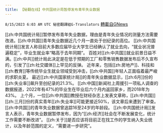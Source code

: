 ```yaml
---
title: 【秘翻在线】中共国统计局暂停发布青年失业数据
---
```

`8/15/2023 6:03 AM UTC 秘密翻譯組G-Translators` [轉載自GNews](https://gnews.org/articles/1554090)

[[zh:中共国统计局]]暂停发布青年失业数据，理由是青年失业情况的测量方法需要改进。[[zh:中共国]]青年失业数据近几个月一直处于创纪录的高位。
[[zh:中共国统计局]]发言人称目前大多数应届毕业大学生已经确认了就业去向，“就业状况普遍稳定”，毕业生就业率“略高于去年同期”。
百姓对[[zh:中共国]]就业前景日益不满。[[zh:中共]]统计局此决定是在低于预期的工厂和零售销售数据发布后不久宣布的，引发了[[zh:社交媒体]]上罕见的反弹。
近年来，包括[[zh:房地产]]、科技和[[zh:教育]]等传统毕业生就业领域受到冲击，[[zh:中共国]]年轻人正面临着最严峻的求职炎夏。
最近[[zh:中共国家统计局]]的青年失业数据显示，[[zh:6月]]份的[[zh:失业率]]飙升至创纪录的21.3%。
[[zh:中国]]新闻社上周援引一项私人调查的数据报道，2022年有47%的毕业生在毕业后六个月内返回家乡，而2018年为43%。
上个月，一位[[zh:中共国]]教授在财经杂志上发表文章称，[[zh:中共国]][[zh:三月]]份的真实青年[[zh:失业率]]可能更接近50%，该文章后来遭到了审查。
[[zh:中共国]]的青年失业数据曾追踪16至24岁的年龄段。
[[zh:中共国统计局]]发言人表示，青年失业数据暂停发布，因为“[[zh:经济]]社会在不断发展变化，统计工作需要不断改进”。
[[zh:关于]]是否应该将目前正在找工作的学生纳入失业统计，以及年龄范围的定义，“需要进一步研究”。
